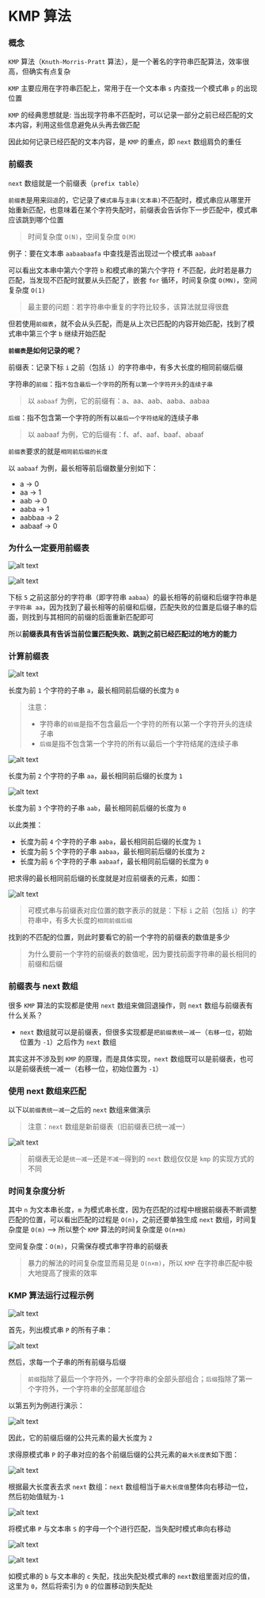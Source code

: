 # KMP 算法

### 概念

`KMP` 算法（`Knuth-Morris-Pratt` 算法），是一个著名的字符串匹配算法，效率很高，但确实有点复杂

`KMP` 主要应用在字符串匹配上，常用于在一个文本串 `s` 内查找一个模式串 `p` 的出现位置 

`KMP` 的经典思想就是: 当出现字符串不匹配时，可以记录一部分之前已经匹配的文本内容，利用这些信息避免从头再去做匹配

因此如何记录已经匹配的文本内容，是 `KMP` 的重点，即 `next` 数组肩负的重任

### 前缀表

`next` 数组就是一个前缀表（`prefix table`）

`前缀表`是用来`回退`的，它记录了`模式串`与`主串(文本串)`不匹配时，模式串应从哪里开始重新匹配，也意味着在某个字符失配时，前缀表会告诉你下一步匹配中，模式串应该跳到哪个位置

> 时间复杂度 `O(N)`，空间复杂度 `O(M)`

例子：要在文本串 `aabaabaafa` 中查找是否出现过一个模式串 `aabaaf`

可以看出文本串中第六个字符 `b` 和模式串的第六个字符 `f` 不匹配，此时若是暴力匹配，当发现不匹配时就要从头匹配了，嵌套 `for` 循环，时间复杂度 `O(MN)`，空间复杂度 `O(1)`
> 最主要的问题：若字符串中重复的字符比较多，该算法就显得很蠢

但若使用`前缀表`，就不会从头匹配，而是从上次已匹配的内容开始匹配，找到了模式串中第三个字 `b` 继续开始匹配

**`前缀表`是如何记录的呢？**

前缀表：记录下标 `i` 之前（包括 `i`）的字符串中，有多大长度的相同前缀后缀

字符串的`前缀`：指`不包含最后一个字符`的所有`以第一个字符开头`的`连续子串`
> 以 `aabaaf` 为例，它的前缀有：a、aa、aab、aaba、aabaa

`后缀`：指不包含第一个字符的所有以`最后一个字符结尾`的连续子串
> 以 aabaaf 为例，它的后缀有：f、af、aaf、baaf、abaaf

`前缀表`要求的就是`相同前后缀的长度`

以 `aabaaf` 为例，最长相等前后缀数量分别如下：
- a -> 0
- aa -> 1
- aab -> 0
- aaba -> 1
- aabbaa -> 2
- aabaaf -> 0

### 为什么一定要用前缀表

![alt text](prefix_table1.png)

![alt text](prefix_table2.png)

下标 `5` 之前这部分的字符串（即字符串 `aabaa`）的最长相等的前缀和后缀字符串是`子字符串 aa`，因为找到了最长相等的前缀和后缀，匹配失败的位置是后缀子串的后面，则找到与其相同的前缀的后面重新匹配即可

所以**前缀表具有告诉当前位置匹配失败、跳到之前已经匹配过的地方的能力**

### 计算前缀表

![alt text](prefix_table3.png)

长度为前 `1` 个字符的子串 `a`，最长相同前后缀的长度为 `0`
> 注意：
> - 字符串的`前缀`是指不包含最后一个字符的所有以第一个字符开头的连续子串
> - `后缀`是指不包含第一个字符的所有以最后一个字符结尾的连续子串

![alt text](prefix_table4.png)

长度为前 `2` 个字符的子串 `aa`，最长相同前后缀的长度为 `1`

![alt text](prefix_table5.png)

长度为前 `3` 个字符的子串 `aab`，最长相同前后缀的长度为 `0`

以此类推：
- 长度为前 `4` 个字符的子串 `aaba`，最长相同前后缀的长度为 `1`
- 长度为前 `5` 个字符的子串 `aabaa`，最长相同前后缀的长度为 `2`
- 长度为前 `6` 个字符的子串 `aabaaf`，最长相同前后缀的长度为 `0`
  
把求得的最长相同前后缀的长度就是对应前缀表的元素，如图：

![alt text](prefix_table6.png)

> 可模式串与前缀表对应位置的数字表示的就是：下标 `i` 之前（包括 `i`）的字符串中，有多大长度的`相同前缀后缀`

找到的不匹配的位置，则此时要看它的前一个字符的前缀表的数值是多少
> 为什么要前一个字符的前缀表的数值呢，因为要找前面字符串的最长相同的前缀和后缀

### 前缀表与 next 数组

很多 `KMP` 算法的实现都是使用 `next` 数组来做回退操作，则 `next` 数组与前缀表有什么关系？
- `next` 数组就可以是前缀表，但很多实现都是`把前缀表统一减一`（`右移一位`，初始位置为 `-1`）之后作为 `next` 数组

其实这并不涉及到 `KMP` 的原理，而是具体实现，`next` 数组既可以是前缀表，也可以是前缀表统一减一（右移一位，初始位置为 `-1`）

### 使用 next 数组来匹配

以下以`前缀表统一减一`之后的 `next` 数组来做演示
> 注意：`next` 数组是新前缀表（旧前缀表已统一减一）

![alt text](prefix_table7.png)

> 前缀表无论是`统一减一`还是`不减一`得到的 `next` 数组仅仅是 `kmp` 的实现方式的不同

### 时间复杂度分析

其中 `n` 为文本串长度，`m` 为模式串长度，因为在匹配的过程中根据前缀表不断调整匹配的位置，可以看出匹配的过程是 `O(n)`，之前还要单独生成 `next` 数组，时间复杂度是 `O(m)` --> 所以整个 `KMP` 算法的时间复杂度是 `O(n+m)` 

空间复杂度：`O(m)`，只需保存模式串字符串的前缀表

> 暴力的解法的时间复杂度显而易见是 `O(n×m)`，所以 `KMP` 在字符串匹配中极大地提高了搜索的效率

### KMP 算法运行过程示例

![alt text](kmp_ex1.png)

首先，列出模式串 `P` 的所有子串：

![alt text](kmp_ex2.png)

然后，求每一个子串的所有前缀与后缀
> `前缀`指除了最后一个字符外，一个字符串的全部头部组合；`后缀`指除了第一个字符外，一个字符串的全部尾部组合

以第五列为例进行演示：

![alt text](kmp_ex3.png)

因此，它的前缀后缀的公共元素的最大长度为 `2`

求得原模式串 `P` 的子串对应的各个前缀后缀的公共元素的`最大长度表`如下图：

![alt text](kmp_ex4.png)

根据最大长度表去求 `next` 数组：`next` 数组相当于`最大长度值`整体向右移动一位，然后初始值赋为`-1`

![alt text](kmp_ex5.png)

将模式串 `P` 与文本串 `S` 的字母一个个进行匹配，当失配时模式串向右移动

![alt text](kmp_ex6.png)

![alt text](kmp_ex7.png)

如模式串的 `b` 与文本串的 `c` 失配，找出失配处模式串的 `next`数组里面对应的值，这里为 `0`，然后将索引为 `0` 的位置移动到失配处

